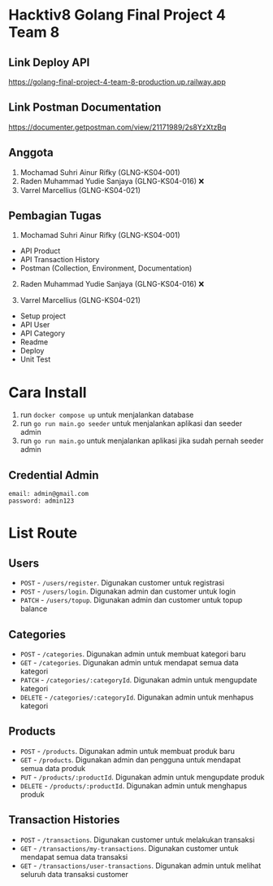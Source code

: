 # Hacktiv8 Golang Final Project 4 Team 8

## Link Deploy API

https://golang-final-project-4-team-8-production.up.railway.app

## Link Postman Documentation

https://documenter.getpostman.com/view/21171989/2s8YzXtzBq

## Anggota

1. Mochamad Suhri Ainur Rifky (GLNG-KS04-001)
2. Raden Muhammad Yudie Sanjaya (GLNG-KS04-016) :x:
3. Varrel Marcellius (GLNG-KS04-021)

## Pembagian Tugas

1. Mochamad Suhri Ainur Rifky (GLNG-KS04-001)

- API Product
- API Transaction History
- Postman (Collection, Environment, Documentation)

2. Raden Muhammad Yudie Sanjaya (GLNG-KS04-016) :x:


3. Varrel Marcellius (GLNG-KS04-021)

- Setup project
- API User
- API Category
- Readme
- Deploy
- Unit Test

# Cara Install

1. run `docker compose up` untuk menjalankan database
2. run `go run main.go seeder` untuk menjalankan aplikasi dan seeder admin
3. run `go run main.go` untuk menjalankan aplikasi jika sudah pernah seeder admin

## Credential Admin
```
email: admin@gmail.com
password: admin123
```

# List Route

## Users

- `POST` - `/users/register`. Digunakan customer untuk registrasi
- `POST` - `/users/login`. Digunakan admin dan customer untuk login
- `PATCH` - `/users/topup`. Digunakan admin dan customer untuk topup balance

## Categories

- `POST` - `/categories`. Digunakan admin untuk membuat kategori baru
- `GET` - `/categories`. Digunakan admin untuk mendapat semua data kategori
- `PATCH` - `/categories/:categoryId`. Digunakan admin untuk mengupdate kategori
- `DELETE` - `/categories/:categoryId`. Digunakan admin untuk menhapus kategori

## Products

- `POST` - `/products`. Digunakan admin untuk membuat produk baru
- `GET` - `/products`. Digunakan admin dan pengguna untuk mendapat semua data produk
- `PUT` - `/products/:productId`. Digunakan admin untuk mengupdate produk
- `DELETE` - `/products/:productId`. Digunakan admin untuk menghapus produk

## Transaction Histories

- `POST` - `/transactions`. Digunakan customer untuk melakukan transaksi
- `GET` - `/transactions/my-transactions`. Digunakan customer untuk mendapat semua data transaksi
- `GET` - `/transactions/user-transactions`. Digunakan admin untuk melihat seluruh data transaksi customer